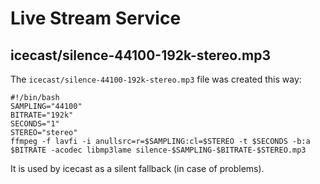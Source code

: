 # Live Stream Service

## icecast/silence-44100-192k-stereo.mp3

The `icecast/silence-44100-192k-stereo.mp3` file was created this way:
 
```
#!/bin/bash
SAMPLING="44100"
BITRATE="192k"
SECONDS="1"
STEREO="stereo"
ffmpeg -f lavfi -i anullsrc=r=$SAMPLING:cl=$STEREO -t $SECONDS -b:a $BITRATE -acodec libmp3lame silence-$SAMPLING-$BITRATE-$STEREO.mp3
```

It is used by icecast as a silent fallback (in case of problems).


